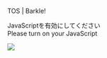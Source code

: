 TOS | Barkle!

JavaScriptを有効にしてください  
Please turn on your JavaScript

![](/static-assets/splash.png?1730336198437)